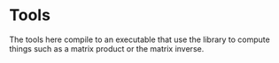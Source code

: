 # Tools

The tools here compile to an executable that use the library to
compute things such as a matrix product or the matrix inverse.
